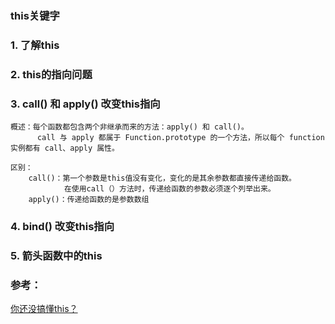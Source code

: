 ### this关键字

### 1. 了解this

### 2. this的指向问题

### 3. call() 和 apply() 改变this指向

    概述：每个函数都包含两个非继承而来的方法：apply() 和 call()。
          call 与 apply 都属于 Function.prototype 的一个方法，所以每个 function 实例都有 call、apply 属性。

    区别：
        call()：第一个参数是this值没有变化，变化的是其余参数都直接传递给函数。
                在使用call（）方法时，传递给函数的参数必须逐个列举出来。
        apply()：传递给函数的是参数数组

### 4. bind() 改变this指向


### 5. 箭头函数中的this


### 参考：
  [你还没搞懂this？](https://github.com/ljianshu/Blog/issues/7) <br>